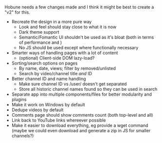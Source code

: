 Hobune needs a few changes made and I think it might be best to create a "v2" for this.

- Recreate the design in a more pure way
  - Look and feel should stay close to what it is now
  - Dark theme support
  - Semantic/Fomantic UI shouldn't be used as it's bloat (both in terms of performance and )
  - No JS should be used except where functionally necessary
- Smarter ways of handling pages with a lot of content
  - (optional) Client-side DOM lazy-load?
- Sorting/search options on pages
  - By name, date, views; filter by removed/unlisted
  - Search by video/channel title *and* ID
- Better channel ID and name handling
  - Make sure channel ID vs /user/ doesn't get separated
  - Store all historic channel names found so they can be used in search
- Separate app into multiple components/files for better modularity and plugins
- Make it work on Windows by default
- Dedupe videos by default
- Comments page should show comments count (both top-level and all)
- Link back to YouTube links whereever possible
- Make it easier to download everything, eg provide a wget command (maybe we could even download and generate a zip in JS for smaller channels?)
